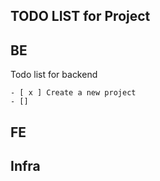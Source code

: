 ## TODO LIST for Project

## BE
Todo list for backend


    - [ x ] Create a new project
    - []

## FE


## Infra